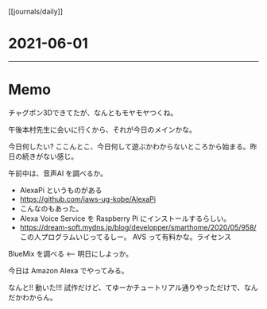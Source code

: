 [[journals/daily]]
# 2021-06-01


---

# Memo

チャグポン3Dできてたが、なんともモヤモヤつくね。

午後本村先生に会いに行くから、それが今日のメインかな。

今日何したい?
ここんとこ、今日何して遊ぶかわからないところから始まる。昨日の続きがない感じ。

午前中は、音声AI を調べるか。

- AlexaPi というものがある
- https://github.com/jaws-ug-kobe/AlexaPi
- こんなのもあった。
- Alexa Voice Service を Raspberry Pi にインストールするらしい。
- https://dream-soft.mydns.jp/blog/developper/smarthome/2020/05/958/
この人プログラムいじってるしー。
AVS って有料かな。ライセンス



BlueMix を調べる <-- 明日にしよっか。

今日は Amazon Alexa でやってみる。

なんと!! 動いた!!!
試作だけど、てゆーかチュートリアル通りやっただけで、なんだかわからん。


